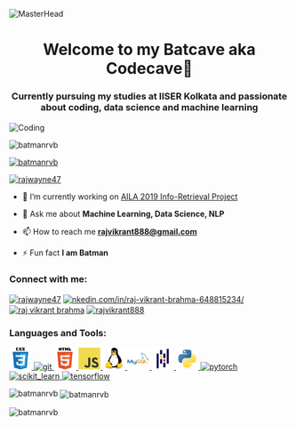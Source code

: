![MasterHead](https://i.pinimg.com/originals/a5/83/9b/a5839b8d6840495267cb569067ef02fb.png)
<h1 align="center">Welcome to my Batcave aka Codecave🦇</h1>
<h3 align="center">Currently pursuing my studies at IISER Kolkata and passionate about coding, data science and machine learning</h3>
<img align="center" alt="Coding" width="1000" src="https://www.mandatory.com/wp-content/uploads/sites/10/gallery/batsuits/batfleck4-0-0.gif">

<p align="left"> <img src="https://komarev.com/ghpvc/?username=batmanrvb&label=Profile%20views&color=32393e&style=flat-square" alt="batmanrvb" /> </p>

<p align="left"> <a href="https://github.com/ryo-ma/github-profile-trophy"><img src="https://github-profile-trophy.vercel.app/?username=batmanrvb" alt="batmanrvb" /></a> </p>

<p align="left"> <a href="https://twitter.com/rajwayne47" target="blank"><img src="https://img.shields.io/twitter/follow/rajwayne47?logo=twitter&style=for-the-badge" alt="rajwayne47" /></a> </p>

- 🔭 I’m currently working on [AILA 2019 Info-Retrieval Project](https://github.com/Batmanrvb/AILA-Info-Retrieval-Project)

- 💬 Ask me about **Machine Learning, Data Science, NLP**

- 📫 How to reach me **rajvikrant888@gmail.com**

- ⚡ Fun fact **I am Batman**

<h3 align="left">Connect with me:</h3>
<p align="left">
<a href="https://twitter.com/rajwayne47" target="blank"><img align="center" src="https://raw.githubusercontent.com/rahuldkjain/github-profile-readme-generator/master/src/images/icons/Social/twitter.svg" alt="rajwayne47" height="30" width="40" /></a>
<a href="https://linkedin.com/in/nkedin.com/in/raj-vikrant-brahma-648815234/" target="blank"><img align="center" src="https://raw.githubusercontent.com/rahuldkjain/github-profile-readme-generator/master/src/images/icons/Social/linked-in-alt.svg" alt="nkedin.com/in/raj-vikrant-brahma-648815234/" height="30" width="40" /></a>
<a href="https://stackoverflow.com/users/raj vikrant brahma" target="blank"><img align="center" src="https://raw.githubusercontent.com/rahuldkjain/github-profile-readme-generator/master/src/images/icons/Social/stack-overflow.svg" alt="raj vikrant brahma" height="30" width="40" /></a>
<a href="https://www.codechef.com/users/rajvikrant888" target="blank"><img align="center" src="https://cdn.jsdelivr.net/npm/simple-icons@3.1.0/icons/codechef.svg" alt="rajvikrant888" height="30" width="40" /></a>
</p>

<h3 align="left">Languages and Tools:</h3>
<p align="left"> <a href="https://www.w3schools.com/css/" target="_blank" rel="noreferrer"> <img src="https://raw.githubusercontent.com/devicons/devicon/master/icons/css3/css3-original-wordmark.svg" alt="css3" width="40" height="40"/> </a> <a href="https://git-scm.com/" target="_blank" rel="noreferrer"> <img src="https://www.vectorlogo.zone/logos/git-scm/git-scm-icon.svg" alt="git" width="40" height="40"/> </a> <a href="https://www.w3.org/html/" target="_blank" rel="noreferrer"> <img src="https://raw.githubusercontent.com/devicons/devicon/master/icons/html5/html5-original-wordmark.svg" alt="html5" width="40" height="40"/> </a> <a href="https://developer.mozilla.org/en-US/docs/Web/JavaScript" target="_blank" rel="noreferrer"> <img src="https://raw.githubusercontent.com/devicons/devicon/master/icons/javascript/javascript-original.svg" alt="javascript" width="40" height="40"/> </a> <a href="https://www.linux.org/" target="_blank" rel="noreferrer"> <img src="https://raw.githubusercontent.com/devicons/devicon/master/icons/linux/linux-original.svg" alt="linux" width="40" height="40"/> </a> <a href="https://www.mysql.com/" target="_blank" rel="noreferrer"> <img src="https://raw.githubusercontent.com/devicons/devicon/master/icons/mysql/mysql-original-wordmark.svg" alt="mysql" width="40" height="40"/> </a> <a href="https://pandas.pydata.org/" target="_blank" rel="noreferrer"> <img src="https://raw.githubusercontent.com/devicons/devicon/2ae2a900d2f041da66e950e4d48052658d850630/icons/pandas/pandas-original.svg" alt="pandas" width="40" height="40"/> </a> <a href="https://www.python.org" target="_blank" rel="noreferrer"> <img src="https://raw.githubusercontent.com/devicons/devicon/master/icons/python/python-original.svg" alt="python" width="40" height="40"/> </a> <a href="https://pytorch.org/" target="_blank" rel="noreferrer"> <img src="https://www.vectorlogo.zone/logos/pytorch/pytorch-icon.svg" alt="pytorch" width="40" height="40"/> </a> <a href="https://scikit-learn.org/" target="_blank" rel="noreferrer"> <img src="https://upload.wikimedia.org/wikipedia/commons/0/05/Scikit_learn_logo_small.svg" alt="scikit_learn" width="40" height="40"/> </a> <a href="https://www.tensorflow.org" target="_blank" rel="noreferrer"> <img src="https://www.vectorlogo.zone/logos/tensorflow/tensorflow-icon.svg" alt="tensorflow" width="40" height="40"/> </a> </p>

<p><img align="left" src="https://github-readme-stats.vercel.app/api/top-langs?username=batmanrvb&show_icons=true&locale=en&layout=compact" alt="batmanrvb" /></p>

<p>&nbsp;<img align="center" src="https://github-readme-stats.vercel.app/api?username=batmanrvb&show_icons=true&title_color=113ea6&text_color=172aba&locale=en" alt="batmanrvb" /></p>

<p><img align="center" src="https://github-readme-streak-stats.herokuapp.com/?user=batmanrvb&theme=dark" alt="batmanrvb" /></p>
